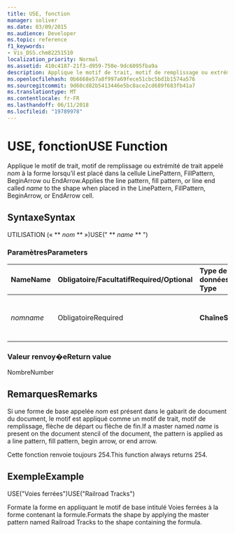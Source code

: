 ```yaml
---
title: USE, fonction
manager: soliver
ms.date: 03/09/2015
ms.audience: Developer
ms.topic: reference
f1_keywords:
- Vis_DSS.chm82251510
localization_priority: Normal
ms.assetid: 410c4187-21f3-d959-750e-9dc6095fba9a
description: Applique le motif de trait, motif de remplissage ou extrémité de trait appelé nom à la forme lorsqu’il est placé dans la cellule LinePattern, FillPattern, BeginArrow ou EndArrow.
ms.openlocfilehash: 0b6668e57a8f997a69fece51cbc5bd1b1574a576
ms.sourcegitcommit: 9d60cd82b5413446e5bc8ace2cd689f683fb41a7
ms.translationtype: MT
ms.contentlocale: fr-FR
ms.lasthandoff: 06/11/2018
ms.locfileid: "19789978"
---
```

# <a name="use-function"></a><span data-ttu-id="d0177-103">USE, fonction</span><span class="sxs-lookup"><span data-stu-id="d0177-103">USE Function</span></span>

<span data-ttu-id="d0177-104">Applique le motif de trait, motif de remplissage ou extrémité de trait appelé _nom_ à la forme lorsqu’il est placé dans la cellule LinePattern, FillPattern, BeginArrow ou EndArrow.</span><span class="sxs-lookup"><span data-stu-id="d0177-104">Applies the line pattern, fill pattern, or line end called  _name_ to the shape when placed in the LinePattern, FillPattern, BeginArrow, or EndArrow cell.</span></span> 
  
## <a name="syntax"></a><span data-ttu-id="d0177-105">Syntaxe</span><span class="sxs-lookup"><span data-stu-id="d0177-105">Syntax</span></span>

<span data-ttu-id="d0177-106">UTILISATION (« ** *nom* ** »)</span><span class="sxs-lookup"><span data-stu-id="d0177-106">USE(" ** *name* ** ")</span></span> 
  
### <a name="parameters"></a><span data-ttu-id="d0177-107">Paramètres</span><span class="sxs-lookup"><span data-stu-id="d0177-107">Parameters</span></span>

|<span data-ttu-id="d0177-108">**Name**</span><span class="sxs-lookup"><span data-stu-id="d0177-108">**Name**</span></span>|<span data-ttu-id="d0177-109">**Obligatoire/Facultatif**</span><span class="sxs-lookup"><span data-stu-id="d0177-109">**Required/Optional**</span></span>|<span data-ttu-id="d0177-110">**Type de données**</span><span class="sxs-lookup"><span data-stu-id="d0177-110">**Data Type**</span></span>|<span data-ttu-id="d0177-111">**Description**</span><span class="sxs-lookup"><span data-stu-id="d0177-111">**Description**</span></span>|
|:-----|:-----|:-----|:-----|
| <span data-ttu-id="d0177-112">_nom_</span><span class="sxs-lookup"><span data-stu-id="d0177-112">_name_</span></span> <br/> |<span data-ttu-id="d0177-113">Obligatoire</span><span class="sxs-lookup"><span data-stu-id="d0177-113">Required</span></span>  <br/> |<span data-ttu-id="d0177-114">**Chaîne**</span><span class="sxs-lookup"><span data-stu-id="d0177-114">**String**</span></span> <br/> |<span data-ttu-id="d0177-115">Chaîne correspondant à un nom de forme de base valide.</span><span class="sxs-lookup"><span data-stu-id="d0177-115">Any string that is a valid master name.</span></span>  <br/> |
   
### <a name="return-value"></a><span data-ttu-id="d0177-116">Valeur renvoy�e</span><span class="sxs-lookup"><span data-stu-id="d0177-116">Return value</span></span>

<span data-ttu-id="d0177-117">Nombre</span><span class="sxs-lookup"><span data-stu-id="d0177-117">Number</span></span>
  
## <a name="remarks"></a><span data-ttu-id="d0177-118">Remarques</span><span class="sxs-lookup"><span data-stu-id="d0177-118">Remarks</span></span>

<span data-ttu-id="d0177-119">Si une forme de base appelée _nom_ est présent dans le gabarit de document du document, le motif est appliqué comme un motif de trait, motif de remplissage, flèche de départ ou flèche de fin.</span><span class="sxs-lookup"><span data-stu-id="d0177-119">If a master named  _name_ is present on the document stencil of the document, the pattern is applied as a line pattern, fill pattern, begin arrow, or end arrow.</span></span> 
  
<span data-ttu-id="d0177-120">Cette fonction renvoie toujours 254.</span><span class="sxs-lookup"><span data-stu-id="d0177-120">This function always returns 254.</span></span>
  
## <a name="example"></a><span data-ttu-id="d0177-121">Exemple</span><span class="sxs-lookup"><span data-stu-id="d0177-121">Example</span></span>

<span data-ttu-id="d0177-122">USE("Voies ferrées")</span><span class="sxs-lookup"><span data-stu-id="d0177-122">USE("Railroad Tracks")</span></span> 
  
<span data-ttu-id="d0177-123">Formate la forme en appliquant le motif de base intitulé Voies ferrées à la forme contenant la formule.</span><span class="sxs-lookup"><span data-stu-id="d0177-123">Formats the shape by applying the master pattern named Railroad Tracks to the shape containing the formula.</span></span> 
  

